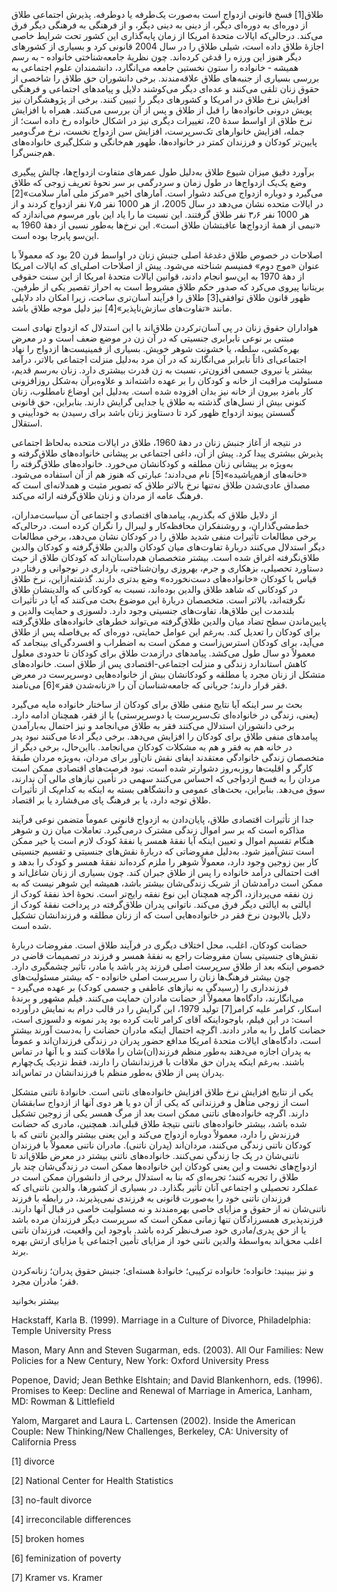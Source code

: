   طلاق[1] فسخ قانونی ازدواج است به‌صورت یک‌طرفه یا دوطرفه. پذیرش اجتماعی طلاق از دوره‌ای به دوره‌ای دیگر، از دینی به دینی دیگر، و از فرهنگی به فرهنگی دیگر فرق می‌کند. درحالی‌که ایالات متحدهٔ امریکا از زمان پایه‌گذاری این کشور تحت شرایط خاصی اجازهٔ طلاق داده است، شیلی طلاق را در سال 2004 قانونی کرد و بسیاری از کشورهای دیگر هنوز این ورزه را قدغن کرده‌اند. چون نظریهٔ جامعه‌شناختی خانواده ‐ به رسم همیشه ‐ خانواده را ستون نخستین جامعه می‌انگارد، دانشمندان علوم اجتماعی به بررسی بسیاری از جنبه‌های طلاق علاقه‌مندند. برخی دانشوران حق طلاق را شاخصی از حقوق زنان تلقی می‌کنند و عده‌ای دیگر می‌کوشند دلایل و پیامدهای اجتماعی و فرهنگی افزایش نرخ طلاق در امریکا و کشورهای دیگر را تبیین کنند. برخی از پژوهشگران نیز پویش درونی خانواده‌ها را قبل از طلاق و پس از آن بررسی می‌کنند. همراه با افزایش نرخ طلاق از اواسط سدهٔ 20، تغییرات دیگری نیز در اشکال خانواده رخ داده است؛ از جمله، افزایش خانوارهای تک‌سرپرست، افزایش سن ازدواج نخست، نرخ مرگ‌ومیر پایین‌تر کودکان و فرزندان کمتر در خانواده‌ها، ظهور هم‌خانگی و شکل‌گیری خانواده‌های هم‌جنس‌گرا.

برآورد دقیق میزان شیوع طلاق به‌دلیل طول عمرهای متفاوت ازدواج‌ها، چالش پیگیری وضع یک‌یک ازدواج‌ها در طول زمان و سردرگمی بر سر نحوهٔ تعریف زوجی که طلاق می‌گیرد و دوباره ازدواج می‌کند دشوار است. آمارهای اخیر «مرکز ملی آمار سلامت»[2] در ایالات متحده نشان می‌دهد در سال 2005، از هر 1000 نفر ۷٫۵ نفر ازدواج کردند و از هر 1000 نفر ۳٫۶ نفر طلاق گرفتند. این نسبت ما را یاد این باور مرسوم می‌اندازد که «نیمی از همهٔ ازدواج‌ها عاقبتشان طلاق است». این نرخ‌ها به‌طور نسبی از دههٔ 1960 به این‌سو پابرجا بوده است.

 اصلاحات در خصوص طلاق دغدغهٔ اصلی جنبش زنان در اواسط قرن 20 بود که معمولاً با عنوان «موج دوم» فمنیسم شناخته می‌شود. پیش از اصلاحات اصلی‌ای که ایالات امریکا از دههٔ 1970 به این‌سو انجام دادند، قوانین ایالات متحدهٔ امریکا از این سنت حقوقی بریتانیا پیروی می‌کرد که صدور حکم طلاق مشروط است به احراز تقصیر یکی از طرفین. ظهور قانون طلاق توافقی[3] طلاق را فرآیند آسان‌تری ساخت، زیرا امکان داد دلایلی مانند «تفاوت‌های سازش‌ناپذیر»[4] نیز دلیل موجه طلاق باشد.

هواداران حقوق زنان در پی آسان‌ترکردن طلاق‌اند با این استدلال که ازدواج نهادی است مبتنی بر نوعی نابرابری جنسیتی که در آن زن در موضع ضعف است و در معرض بهره‌کشی، سلطه، یا خشونت شوهر خویش. بسیاری از فمینیست‌ها ازدواج را نهاد اجتماعی‌ای ذاتاً نابرابر می‌انگارند که در آن مرد به‌دلیل منزلت اجتماعی بالاتر، درآمد بیشتر یا نیروی جسمی افزون‌تر، نسبت به زن قدرت بیشتری دارد. زنان به‌رسم قدیم، مسئولیت مراقبت از خانه و کودکان را بر عهده داشته‌اند و علاوه‌برآن به‌شکل روزافزونی کار بامزد بیرون از خانه نیز بدان افزوده شده است. به‌دلیل این اوضاع نامطلوب، زنان کنونی بیش از نسل‌های گذشته به طلاق یا جدایی گرایش دارند. بنابراین، حق قانونی گسستن پیوند ازدواج ظهور کرد تا دستاویز زنان باشد برای رسیدن به خودآیینی و استقلال.

 در نتیجه از آغاز جنبش زنان در دههٔ 1960، طلاق در ایالات متحده به‌لحاظ اجتماعی پذیرش بیشتری پیدا کرد. پیش از آن، داغی اجتماعی بر پیشانی خانواده‌های طلاق‌گرفته و به‌ویژه بر پیشانی زنان مطلقه و کودکانشان می‌خورد. خانواده‌های طلاق‌گرفته را «خانه‌های ازهم‌پاشیده»[5] نام می‌دادند؛ عبارتی که هنوز هم از آن استفاده می‌شود. مصداق عادی‌شدن طلاق نه‌تنها نرخ بالاتر طلاق که تصویر مثبت و همدلانه‌ای است که فرهنگ عامه از مردان و زنان طلاق‌گرفته ارائه می‌کند.

 از دلایل طلاق که بگذریم، پیامدهای اقتصادی و اجتماعی آن سیاست‌مداران، خط‌مشی‌گذاران، و روشنفکران محافظه‌کار و لیبرال را نگران کرده است. درحالی‌که برخی مطالعات تأثیرات منفی شدید طلاق را در کودکان نشان می‌دهد، برخی مطالعات دیگر استدلال می‌کنند دربارهٔ تفاوت‌های میان کودکان والدین طلاق‌گرفته و کودکان والدین طلاق‌نگرفته اغراق شده است. بیشتر متخصصان هم‌داستان‌اند که کودکان طلاق از حیث دستاورد تحصیلی، بزهکاری و جرم، بهروزی روان‌شناختی، بارداری در نوجوانی و رفتار در قیاس با کودکان «خانواده‌های دست‌نخورده» وضع بدتری دارند. گذشته‌ازاین، نرخ طلاق در کودکانی که شاهد طلاق والدین بوده‌اند، نسبت به کودکانی که والدینشان طلاق نگرفته‌اند، بالاتر است. متخصصان دربارهٔ این موضوع بحث می‌کنند که آیا در تأثیرات بلندمدت این طلاق‌ها، تفاوت‌های جنسیتی وجود دارد. دلسوزی و حمایت والدین و پایین‌ماندن سطح تضاد میان والدین طلاق‌گرفته می‌تواند خطرهای خانواده‌های طلاق‌گرفته برای کودکان را تعدیل کند. به‌رغم این عوامل حمایتی، دوره‌ای که بی‌فاصله پس از طلاق می‌آید، برای کودکان استرس‌زاست و ممکن است به اضطراب و افسردگی‌ای بینجامد که معمولاً دو سال طول می‌کشد. پیامدهای درازمدت طلاق برای کودکان تا حدودی معلول کاهش استاندارد زندگی و منزلت اجتماعی-اقتصادی پس از طلاق است. خانواده‌های متشکل از زنان مجرد یا مطلقه و کودکانشان بیش از خانواده‌هایی دوسرپرست در معرض فقر قرار دارند؛ جریانی که جامعه‌شناسان آن را «زنانه‌شدن فقر»[6] می‌نامند.

بحث بر سر اینکه آیا نتایج منفی طلاق برای کودکان از ساختار خانواده مایه می‌گیرد (یعنی، زندگی در خانواده‌ای تک‌سرپرست یا دوسرپرستی) یا از فقر، همچنان ادامه دارد. برخی دانشوران استدلال می‌کنند فقر به طلاق می‌انجامد و نیز احتمال به‌بارآمدن پیامدهای منفی طلاق برای کودکان را افزایش می‌دهد. برخی دیگر ادعا می‌کنند نبود پدر در خانه هم به فقر و هم به مشکلات کودکان می‌انجامد. بااین‌حال، برخی دیگر از متخصصان زندگی خانوادگی معتقدند ایفای نقش نان‌آور برای مردان، به‌ویژه مردان طبقهٔ کارگر و اقلیت‌ها روزبه‌روز دشوارتر شده است. نبود فرصت‌های اقتصادی ممکن است مردان را به فسخ ازدواجی که احساس می‌کنند سهمی در تأمین نیازهای مالی آن ندارند، سوق می‌دهد. بنابراین، بحث‌های عمومی و دانشگاهی بسته به اینکه به کدام‌یک از تأثیرات طلاق توجه دارد، یا بر فرهنگ پای می‌فشارد یا بر اقتصاد.

جدا از تأثیرات اقتصادی طلاق، پایان‌دادن به ازدواج قانونی عموماً متضمن نوعی فرآیند مذاکره است که بر سر اموال زندگی مشترک درمی‌گیرد. تعاملات میان زن و شوهر هنگام تقسیم اموال و تعیین اینکه آیا نفقهٔ همسر یا نفقهٔ کودک لازم است یا خیر ممکن است تنش‌آمیز شود. به‌دلیل مفروضاتی که دربارهٔ نقش‌های جنسیتی و تقسیم جنسیتی کار بین زوجین وجود دارد، معمولاً شوهر را ملزم کرده‌اند نفقهٔ همسر و کودک را بدهد و افت احتمالی درآمد خانواده را پس از طلاق جبران کند. چون بسیاری از زنان شاغل‌اند و ممکن است درآمدشان از شریک زندگی‌شان بیشتر باشد، همیشه این شوهر نیست که به زن نفقه می‌پردازد، اگرچه همچنان این نوع نفقه رایج‌تر است. نحوهٔ اخذ نفقهٔ کودک از ایالتی به ایالتی دیگر فرق می‌کند. ناتوانی پدران طلاق‌گرفته در پرداخت نفقهٔ کودک از دلایل بالابودن نرخ فقر در خانواده‌هایی است که از زنان مطلقه و فرزندانشان تشکیل شده است.

 حضانت کودکان، اغلب، محل اختلاف دیگری در فرآیند طلاق است. مفروضات دربارهٔ نقش‌های جنسیتی بسان مفروضات راجع به نفقهٔ همسر و فرزند در تصمیمات قاضی در خصوص اینکه بعد از طلاق سرپرست اصلی فرزند پدر باشد یا مادر، تأثیر چشمگیری دارد. چون بیشتر فرهنگ‌ها زنان را سرپرست اصلی خانواده ‐ که بیشتر مسئولیت‌های فرزندداری را (رسیدگی به نیازهای عاطفی و جسمی کودک) بر عهده می‌گیرد ‐ می‌انگارند، دادگاه‌ها معمولاً از حضانت مادران حمایت می‌کنند. فیلم مشهور و برندهٔ اسکار، کرامر علیه کرامر[7] تولید 1979، این گرایش را در قالب درام به نمایش درآورده است: در این فیلم، باوجوداینکه آقای کرامر ثابت کرده بود پدر نمونه و دلسوزی است، حضانت کامل را به مادر دادند. اگرچه احتمال اینکه مادران حضانت را به‌دست آورند بیشتر است، دادگاه‌های ایالات متحدهٔ امریکا مدافع حضور پدران در زندگی فرزندان‌اند و عموماً به پدران اجازه می‌دهند به‌طور منظم فرزند(ان)شان را ملاقات کنند و با آنها در تماس باشند. به‌رغم اینکه پدران حق ملاقات با فرزندانشان را دارند، فقط نزدیک یک‌چهارم پدران پس از طلاق به‌طور منظم با فرزندانشان در تماس‌اند.

 یکی از نتایج افزایش نرخ طلاق افزایش خانواده‌های ناتنی است. خانوادهٔ ناتنی متشکل است از زوجی متأهل و فرزندانی که یکی از آن دو یا هر دوی آنها از ازدواج سابقشان دارند. اگرچه خانواده‌های ناتنی ممکن است بعد از مرگ همسر یکی از زوجین تشکیل شده باشد، بیشتر خانواده‌های ناتنی نتیجهٔ طلاق قبلی‌اند. همچنین، مادری که حضانت فرزندش را دارد، معمولاً دوباره ازدواج می‌کند و این یعنی بیشتر والدین ناتنی که با کودکان ناتنی زندگی می‌کنند، مردان‌اند (پدران ناتنی). مادران ناتنی معمولاً با فرزندان ناتنی‌شان در یک جا زندگی نمی‌کنند. خانواده‌های ناتنی بیشتر در معرض طلاق‌اند تا ازدواج‌های نخست و این یعنی کودکان این خانواده‌ها ممکن است در زندگی‌شان چند بار طلاق را تجربه کنند؛ تجربه‌ای که بنا به استدلال برخی از دانشوران ممکن است در عملکرد تحصیلی و اجتماعی آنان تأثیر بگذارد. در بسیاری از کشورها، والدین ناتنی‌ای که فرزندان ناتنی خود را به‌صورت قانونی به فرزندی نمی‌پذیرند، در رابطه با فرزند ناتنی‌شان نه از حقوق و مزایای خاصی بهره‌مندند و نه مسئولیت خاصی در قبال آنها دارند. فرزندپذیری همسرزادگان تنها زمانی ممکن است که سرپرست دیگر فرزندان مرده باشد یا از حق پدری/مادری خود صرف‌نظر کرده باشد. باوجود این واقعیت، فرزندان ناتنی اغلب محق‌اند به‌واسطهٔ والدین ناتنی خود از مزایای تأمین اجتماعی یا مزایای ارتش بهره برند.

  


و نیز ببینید: خانواده؛ خانواده ترکیبی؛ خانوادهٔ هسته‌ای؛ جنبش حقوق پدران؛ زنانه‌کردن فقر؛ مادران مجرد.

  


بیشتر بخوانید

  


 

  


Hackstaff, Karla B. (1999). Marriage in a Culture of Divorce, Philadelphia: Temple University Press

Mason, Mary Ann and Steven Sugarman, eds. (2003). All Our Families: New Policies for a New Century, New York: Oxford University Press

Popenoe, David; Jean Bethke Elshtain; and David Blankenhorn, eds. (1996). Promises to Keep: Decline and Renewal of Marriage in America, Lanham, MD: Rowman & Littlefield

Yalom, Margaret and Laura L. Cartensen (2002). Inside the American Couple: New Thinking/New Challenges, Berkeley, CA: University of California Press

  


  


[1] divorce

[2] National Center for Health Statistics

 [3] no-fault divorce

[4] irreconcilable differences

[5] broken homes

 [6] feminization of poverty

[7] Kramer vs. Kramer

  


 

  


 

  


 

 